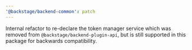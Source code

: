 ```yaml
---
'@backstage/backend-common': patch
---
```


Internal refactor to re-declare the token manager service which was removed from `@backstage/backend-plugin-api`, but is still supported in this package for backwards compatibility.
